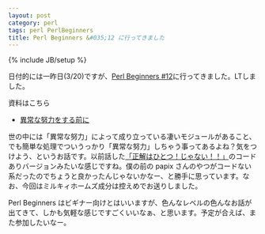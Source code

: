 ```yaml
---
layout: post
category: perl
tags: perl PerlBeginners
title: Perl Beginners &#035;12 に行ってきました
---
```

{% include JB/setup %}

日付的には一昨日(3/20)ですが、[Perl Beginners #12](http://atnd.org/events/48124)に行ってきました。LTしました。

資料はこちら

+ [異常な努力をする前に](http://tsucchi.github.io/slides/pb/2014-03-20-delete_cascade/#/title)

世の中には「異常な努力」によって成り立っている凄いモジュールがあること、でも簡単な処理でついうっかり「異常な努力」しちゃう事ってあるよね？気をつけよう、というお話です。以前話した[「正解はひとつ！じゃない！！」](http://tsucchi.github.io/slides/pb/2013-07-25-seikai/#/title)のコードありバージョンみたいな感じですね。僕の前の papix さんのやつがコードない系だったのでちょうと良かったんじゃないかなー、と勝手に思っています。なお、今回はミルキィホームズ成分は控えめでお送りしました。

Perl Beginners はビギナー向けとはいいますが、色んなレベルの色んなお話が出てきて、しかも気軽な感じですごくいいなぁ、と思います。予定が合えば、また参加したいなー。
